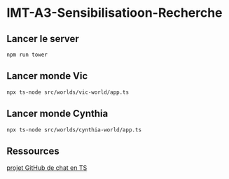 # IMT-A3-Sensibilisatioon-Recherche

## Lancer le server

`npm run tower`

## Lancer monde Vic

`npx ts-node src/worlds/vic-world/app.ts`

## Lancer monde Cynthia

`npx ts-node src/worlds/cynthia-world/app.ts`

## Ressources

[projet GitHub de chat en TS](https://github.com/TomDoesTech/Realtime-Chat-Application/blob/main/client/containers/Messages.tsx)